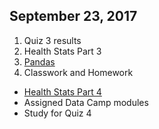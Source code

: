 ## September 23, 2017
1. Quiz 3 results
2. Health Stats Part 3
2. [Pandas](../Slides/L7_Pandas.pdf)
3. Classwork and Homework
  * [Health Stats Part 4](https://classroom.github.com/a/kPdq5LS5)
  * Assigned Data Camp modules
  * Study for Quiz 4

